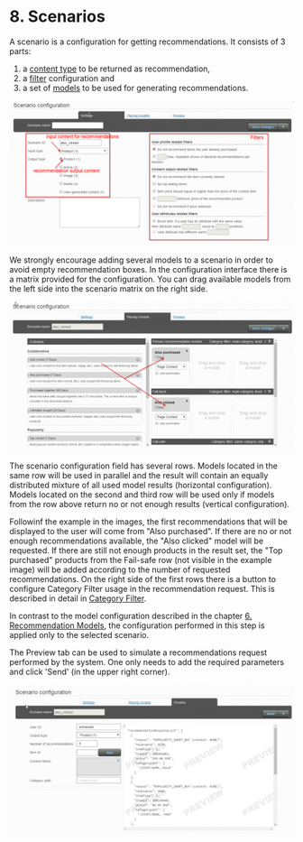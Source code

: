 # 8. Scenarios

A scenario is a configuration for getting recommendations. It consists of 3 parts:

1. a [content type](../../definitions.md#content-type) to be returned as recommendation, 
1. a [filter](../../definitions.md#filter) configuration and
1. a set of [models](../../definitions.md#model) to be used for generating recommendations.

![Full scenario configuration](../img/scenario_configuration_full.png)

We strongly encourage adding several models to a scenario in order to avoid empty recommendation boxes. In the configuration interface there is a matrix provided for the configuration. You can drag available models from the left side into the scenario matrix on the right side.

![Scenario configuration matrix](../img/scenario_matrix.png)

The scenario configuration field has several rows. Models located in the same row will be used in parallel and the result will contain an equally distributed mixture of all used model results (horizontal configuration). Models located on the second and third row will be used only if models from the row above return no or not enough results (vertical configuration).

Followinf the example in the images, the first recommendations that will be displayed to the user will come from "Also purchased". If there are no or not enough recommendations available, the "Also clicked" model will be requested. If there are still not enough products in the result set, the "Top purchased" products from the Fail-safe row (not visible in the example image) will be added according to the number of requested recommendations. On the right side of the first rows there is a button to configure Category Filter usage in the recommendation request. This is described in detail in [Category Filter](filters.md#category-filter).

In contrast to the model configuration described in the chapter [6. Recommendation Models](recommendation_models.md), the configuration performed in this step is applied only to the selected scenario.

The Preview tab can be used to simulate a recommendations request performed by the system. One only needs to add the required parameters and click 'Send' (in the upper right corner).

![Scenario preview](../img/scenario_preview.png)
